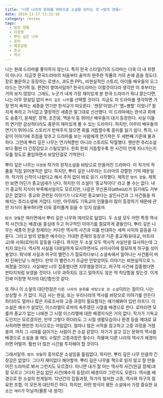 ```yaml
---
title: '다른 나라의 문화를 바탕으로 소설을 쓴다는 것 <밤의 양들>'
date: 2019-11-17 13:21:10
category: review
tags:
  - 밤의 양들
  - 이정명
  - 뿌리 깊은 나무
  - 로마
  - 예루살렘
  - 종교
  - 역사
---
```


나는 원래 드라마를 좋아하지 않는다. 특히 한국 스타일(?)의 드라마는 더욱 더 내 취향이 아니다. 지금껏 한국드라마의 처음부터 끝까지 완주한 작품의 거의 손에 꼽을 정도다. 장르 불문하고 등장하는 로맨스, 과도한 PPL, 비현실적인 스토리, 아이돌 배우들의 오그라드는 연기력 등. 편견이 쌓여서일까? 한국드라마는 이럴것이다라 생각한 이 후부터는 거의 보지 않았다. 그래도, 누군가 내게 가장 재미있게 본 한국 드라마가 뭐냐 묻는다면, 나는 아무 망설임 없이 `뿌리 깊은 나무`를 선택할 것이다. 지금도 이 드라마를 생각하면 가장 먼저 욕하는 세종을 연기한 한석규가 떠오른다. '젠장'이었나? '옘~병할' 이었나? 찰지게 욕하고 가식없고 열정적인 세종은 말그대로 신선했다. 이 드라마에는 한석규 외에도 송중기, 윤제문, 장혁, 조진웅, 백윤식 등 뛰어난 배우들이 대거 등장한다. 사실 이들의 연기만 감상하더라도 충분히 재미있게 볼 수 있는 드라마다. 하지만, 아무리 배우들의 연기가 뛰어나도 스토리가 받쳐주지 않으면 회를 거듭할수록 흥미를 잃기 쉽다. 특히, 나같이 이야기에 초점을 맞추고 드라마를 보는 사람에게 연기력은 두 세번째 기준에 불과하다. 그런데 뿌리 깊은 나무는 연기력뿐만 아니라 스토리도 탁월했다. 웬만한 추리소설보다 훨씬 더 긴장감있고 스릴있었다. 한회 한회 거듭할수록 한 시간이 언제 지나가는지 모를 정도로 몰입하면서 보았던걸로 기억한다.

뿌리 깊은 나무는 `이정명` 작가의 원작소설을 바탕으로 만들어진 드라마다. 이 작가의 작품을 직접 읽어본적은 없다. 하지만, 뿌리 깊은 나무라는 드라마의 강렬한 기억 때문일까. 작가의 신작이 나왔다고 해서 주저 없이 바로 읽기 시작했다. 제목은 `밤의 양들`. 제목만 보면 어딘가 종교냄새가 난다. 하지만 이 소설이 '종교적이다' 라고 볼 수는 없다. 내가 종교적 지식이 부족해서일지도 모르지만, 나같은 무신론자(atheist)가 읽기에도 거부감은 없었다. 종교와 관련된 이야기가 나오지만 종교보다는 살인사건과 그 사건들을 파헤치는 추리소설에 가깝다. 다만, 아무래도 기독교의 인물들이 많이 등장하기 때문에 관련 지식이 풍부하다면 더욱 흥미롭게 읽을 수 있지 않을까.

`밤의 양들`은 여러면에서 뿌리 깊은 나무와 여러모로 닮았다. 두 소설 모두 어떤 특정 역사적 사건(또는 배경)을 중심에 두고 허구적인 이야기를 절묘하게 곁들인다. 뿌리 깊은 나무는 세종의 한글 창제라는 커다란 역사적 사건과 이를 반대하는 세력 사이의 갈등을 다룬다. 그리고 밤의 양들은 예수라는 거대한 존재의 등장과 기존 종교계(유대교, 미트라교)와 사회(로마)의 갈등을 다룬다. 하지만 두 소설 모두 역사적 사실만을 묘사하는데 그치지 않는다. 역사적 사실을 디테일하게 묘사하면서도 사이사이에 절묘하게 허구를 섞어놓았다. 워낙에 사실과 허구의 밸런스가 절묘하다보니 소설속에서 일어나는 사건들이 마치 진짜인냥 느껴진다. 만약 이 밸런스가 조금만 안맞았어도 이야기는 비현실적으로 느껴졌을 것이다. 사실에만 너무 집중했다면 지루했을것이고, 허구적 사건에 집중했다면 판타지처럼 보였을 것이다. 너무 과하지도 않고 덜하지도 않은 딱 적당함을 찾는것. 이게 진짜 이정명 작가의 대단함인것 같다. 

또 하나 이 소설의 대단한점은 `다른 나라의 문화를 바탕으로 쓴 소설`이라는 점이다. 나는 상상할 수 가 없다. 지금 사는 현실, 또는 우리나라의 역사를 바탕으로 이야기를 만든다 하더라도 얼마나 많은 자료조사와 고증 과정이 필요할지는 얘기해봐야 입만 아프다. 이 소설은 예수가 살았던, 이스라엘이 로마의 속주였던 시절을 배경으로 한다. 로마라면 모를까 종교가 없는 나에겐 그 시절 이스라엘에 대한 배경지식은 거의 없다. 작가가 기독교도인지는 모르겠지만, 만약 그렇다 하더라도 그 시절 생활모습이나 환경 등을 제대로 묘사하려면 왠만한 지식으로는 어림없다. 얼마나 많은 서적을 참고하고 고증 과정을 거쳤을까. 마치 그 시대를 살아가는 사람이 쓴 소설 같았다. 자기가 살고 있는 문화의 역사를 배경으로 소설을 쓸 때도 수많은 고증과정은 필수다. 하물며 다른 나라의 역사가 배경이라면 어떨까. 훨씬 더 많은 시간을 투자해야 할 것이다. 

그래서일까. `밤의 양들`이 흥미로운 소설임을 틀림없댜. 하지만, 뿌리 깊은 나무 만큼의 긴장감은 없었다. 그다지 재미없다 해야할까. 뿌리 깊은 나무를 책으로 읽지 않고 잘 만들어진 드라마로 봐서 그런지도 모르겠다. 아니면 내가 잘 아는 역사적 사건(한글 창제)과 잘 모르고 그다지 관심 없던 사건(예수의 등장)이 배경이라 그런지도 모른다. 역사를 배경으로 한 소설의 한계일까. 12년간의 집필과정, 작가의 철저한 고증, 역사와 허구의 절묘한 조합, 이 모든게 대단하긴 하다. 하지만, 어떤 방식이 됐든 소설에서 가장 중요한 요소는 `재미`가 아닐까(물론 내 생각). 